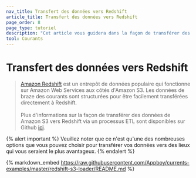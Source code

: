 ```yaml
---
nav_title: Transfert des données vers Redshift
article_title: Transfert des données vers Redshift
page_order: 8
page_type: tutoriel
description: "Cet article vous guidera dans la façon de transférer des données de Amazon S3 vers Redshift via un processus ETL."
tool: Courants
---
```


# Transfert des données vers Redshift

> [Amazon Redshift](https://aws.amazon.com/redshift/) est un entrepôt de données populaire qui fonctionne sur Amazon Web Services aux côtés d'Amazon S3. Les données de braze des courants sont structurées pour être facilement transférées directement à Redshift. <br> <br> Plus d'informations sur la façon de transférer des données de Amazon S3 vers Redshift via un processus ETL sont disponibles sur Github [ici](https://github.com/Appboy/currents-examples).

{% alert important %}
Veuillez noter que ce n'est qu'une des nombreuses options que vous pouvez choisir pour transférer vos données vers des lieux qui vous seraient le plus avantageux.
{% endalert %}

{% markdown_embed https://raw.githubusercontent.com/Appboy/currents-examples/master/redshift-s3-loader/README.md %}
